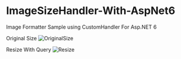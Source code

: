 # ImageSizeHandler-With-AspNet6
Image Formatter Sample using CustomHandler For Asp.NET 6 

Original Size
![OriginalSize](https://user-images.githubusercontent.com/46164543/159095270-417efa58-ec0e-4de6-a6de-e7ea05b73709.PNG)

Resize With Query
![Resize](https://user-images.githubusercontent.com/46164543/159095307-5a7d738e-f799-448f-8502-8ec2912c4bde.PNG)
